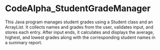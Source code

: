 # CodeAlpha_StudentGradeManager
This Java program manages student grades using a Student class and an ArrayList. It collects names and grades from the user, validates input, and stores each entry. After input ends, it calculates and displays the average, highest, and lowest grades along with the corresponding student names in a summary report.
